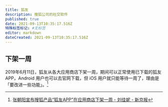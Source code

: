 ```yaml
---
title: 狐友
description: 搜狐公司的社交软件
published: true
date: 2021-09-13T10:35:17.516Z
特殊标签标记: #无标签
editor: markdown
dateCreated: 2021-09-13T10:35:17.516Z
---
```


## 下架一周

2019年6月11日，狐友从各大应用商店下架一周，期间可以正常使用已下载的狐友 APP，Android 用户也可以去官网下载，但 iOS 用户就只能等待一周了，理由是「要改进一些功能」。[^114988]

[^114988]: [张朝阳宣布搜狐产品“狐友APP”在应用商店下架一周 - 刘佳妮 - 新京报](https://web.archive.org/web/20210912160011/https://www.sohu.com/a/319964108_114988)
